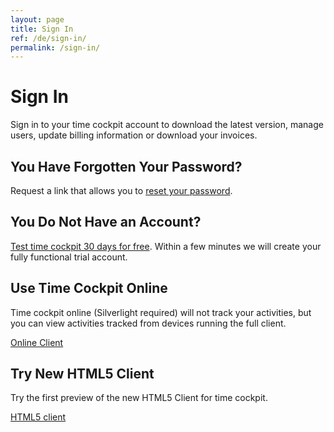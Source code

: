 ```yaml
---
layout: page
title: Sign In
ref: /de/sign-in/
permalink: /sign-in/
---
```


<h1>Sign In</h1><p>Sign in to your time cockpit account to download the latest version, manage users, update billing information or download your invoices.</p><function name="Composite.AspNet.LoadUserControl">
  <param name="Path" value="~/Frontend/Custom/Web/Forms/Controls/Login.ascx" />
</function><h2>You Have Forgotten Your Password?</h2><p>Request a link that allows you to <a href="{{site.baseurl}}/reset-password/">reset your password</a>.</p><h2>You Do Not Have an Account?</h2><p>
  <a href="{{site.baseurl}}/create-trial-account/">Test time cockpit 30 days for free</a>. Within a few minutes we will create your fully functional trial account.</p><h2>Use Time Cockpit Online</h2><p>Time cockpit online (Silverlight required) will not track your activities, but you can view activities tracked from devices running the full client.<br /></p><p class="textaligncenter">
  <a href="http://login.timecockpit.com/" target="_blank" class="linkButton">Online Client</a>
</p><h2 class="textalignleft">Try New HTML5 Client</h2><p>Try the first preview of the new HTML5 Client for time cockpit.</p><p class="textaligncenter">
  <a href="http://web.timecockpit.com/" target="_blank" class="linkButton">HTML5 client</a>
</p>